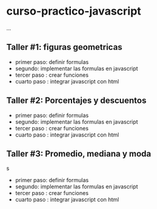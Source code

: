 # curso-practico-javascript

...

## Taller #1: figuras geometricas

- primer paso: definir formulas
- segundo: implementar las formulas en javascript
- tercer paso : crear funciones
- cuarto paso : integrar javascript con html


## Taller #2: Porcentajes y descuentos

- primer paso: definir formulas
- segundo: implementar las formulas en javascript
- tercer paso : crear funciones
- cuarto paso : integrar javascript con html

## Taller #3: Promedio, mediana y moda
s
- primer paso: definir formulas
- segundo: implementar las formulas en javascript
- tercer paso : crear funciones
- cuarto paso : integrar javascript con html
